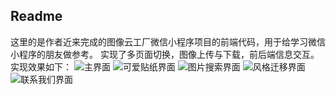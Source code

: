 ﻿## Readme
这里的是作者近来完成的图像云工厂微信小程序项目的前端代码，用于给学习微信小程序的朋友做参考。
实现了多页面切换，图像上传与下载，前后端信息交互。
实现效果如下：
![主界面](https://picasaweb.google.com/114734038116234820933/6628410966193951457#6628410963391387490)
![可爱贴纸界面](https://picasaweb.google.com/114734038116234820933/6628411302454128721#6628411300359331330)
![图片搜索界面](https://picasaweb.google.com/114734038116234820933/6628411519199443121#6628411523024964194)
![风格迁移界面](https://picasaweb.google.com/114734038116234820933/6628411748837019009#6628411748501596450)
![联系我们界面](https://picasaweb.google.com/114734038116234820933/6628411889225180273#6628411890327512018)
